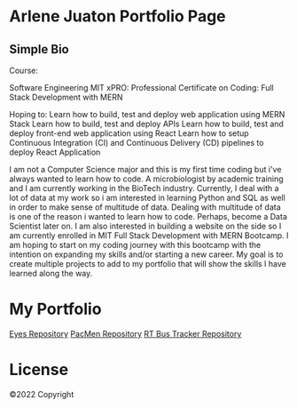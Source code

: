 # Arlene Juaton Portfolio Page

## Simple Bio

Course:

Software Engineering MIT xPRO: Professional Certificate on Coding: Full Stack Development with MERN

Hoping to: Learn how to build, test and deploy web application using MERN Stack Learn how to build, test and deploy APIs Learn how to build, test and deploy front-end web application using React Learn how to setup Continuous Integration (CI) and Continuous Delivery (CD) pipelines to deploy React Application

I am not a Computer Science major and this is my first time coding but i've always wanted to learn how to code. A microbiologist by academic training and I am currently working in the BioTech industry. Currently, I deal with a lot of data at my work so i am interested in learning Python and SQL as well in order to make sense of multitude of data. Dealing with multitude of data is one of the reason i wanted to learn how to code. Perhaps, become a Data Scientist later on. I am also interested in building a website on the side so I am currently enrolled in MIT Full Stack Development with MERN Bootcamp. I am hoping to start on my coding journey with this bootcamp with the intention on expanding my skills and/or starting a new career. My goal is to create multiple projects to add to my portfolio that will show the skills I have learned along the way.

# My Portfolio

<a href="http://arlenejuaton.github.io/Eyes-Exercise">Eyes Repository</a>
<a href="http://arlenejuaton.github.io/PacMen-Exercise">PacMen Repository</a>
<a href="http://arlenejuaton.github.io/Real-Time-Bus-Tracking">RT Bus Tracker Repository</a>

# License
©2022 Copyright

